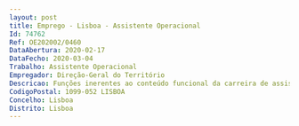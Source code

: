```yaml
--- 
layout: post
title: Emprego - Lisboa - Assistente Operacional
Id: 74762
Ref: OE202002/0460
DataAbertura: 2020-02-17
DataFecho: 2020-03-04
Trabalho: Assistente Operacional
Empregador: Direção-Geral do Território
Descricao: Funções inerentes ao conteúdo funcional da carreira de assistente operacional, a afetar ao gabinete de apoio à Direção da Direção Geral do Território, designadamente  conduzir viaturas ligeiras para transporte de pessoas e bens  zelar pela conservação e segurança das viaturas da frota automóvel afeta à DGT, incluindo a verificação dos níveis de óleo, de água e pressão dos pneus, respetiva limpeza e pequenas reparações  participar superiormente a necessidade de serem efetuadas as manutenções preventivas e corretivas das viaturas  garantir a realização das revisões e inspeções, respeitando os prazos estipulados para as intervenções  apoio à área de expediente na distribuição de correspondência junto dos CTT e de outras entidades.
CodigoPostal: 1099-052 LISBOA
Concelho: Lisboa
Distrito: Lisboa
--- 
```

